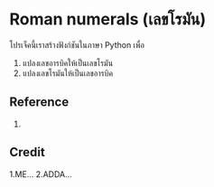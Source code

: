 # Roman numerals (เลขโรมัน)

โปรเจ็คนี้เราสร้างฟังก์ชันในภาษา Python เพื่อ
1. แปลงเลขอารบิคให้เป็นเลขโรมัน
2. แปลงเลขโรมันให้เป็นเลขอารบิค

## Reference
1. 

## Credit
1.ME...
2.ADDA...